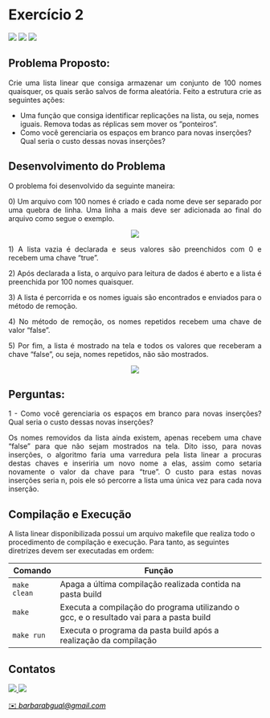 # Exercício 2

<div style="display: inline-block;">
<img src="https://img.shields.io/badge/C-00599C?style=for-the-badge&logo=c&logoColor=white"/> 
<img src="https://img.shields.io/badge/Visual_Studio_Code-0078D4?style=for-the-badge&logo=visual%20studio%20code&logoColor=white"/> 
<img src="https://img.shields.io/badge/Ubuntu-E95420?style=for-the-badge&logo=ubuntu&logoColor=white"/> 
</a> 
</div>


## Problema Proposto:

<p align="justify"> Crie uma lista linear que consiga armazenar um conjunto de 100 nomes quaisquer, os quais serão salvos de forma aleatória. Feito a estrutura crie as seguintes ações: </p>


* Uma função que consiga identificar replicações na lista, ou seja, nomes iguais. Remova todas as réplicas sem mover os ”ponteiros“. 
* Como você gerenciaria os espaços em branco para novas inserções? Qual seria o custo
dessas novas inserções?

## Desenvolvimento do Problema

<p align="justify"> O problema foi desenvolvido da seguinte maneira: </p>

<p align="justify"> 0) Um arquivo com 100 nomes é criado e cada nome deve ser separado por uma quebra de linha. Uma linha a mais deve ser adicionada ao final do arquivo como segue o exemplo.

<p align="center">
<img src=https://github.com/barbrina/AEDS-I/blob/master/Tipos%20de%20Dados%20Lista/Exerc%C3%ADcio%202/img/Arquivo.PNG>
</p>

<p align="justify"> 1) A lista vazia é declarada e seus valores são preenchidos com 0 e recebem uma chave “true”.

<p align="justify"> 2) Após declarada a lista, o arquivo para leitura de dados é aberto e a lista é preenchida por 100 nomes quaisquer.

<p align="justify"> 3) A lista é percorrida e os nomes iguais são encontrados e enviados para o método de remoção.

<p align="justify"> 4) No método de remoção, os nomes repetidos recebem uma chave de valor “false”.
  
<p align="justify"> 5) Por fim, a lista é mostrado na tela e todos os valores que receberam a chave “false”, ou seja, nomes repetidos, não são mostrados.
  
<p align="center">
<img src=https://github.com/barbrina/AEDS-I/blob/master/Tipos%20de%20Dados%20Lista/Exerc%C3%ADcio%202/img/Lista%20de%20Nomes.png>
</p>

## Perguntas:

<p align="justify"> 1 - Como você gerenciaria os espaços em branco para novas inserções? Qual seria o custo dessas novas inserções?
  
<p align="justify"> Os nomes removidos da lista ainda existem, apenas recebem uma chave “false” para que não sejam mostrados na tela. Dito isso, para novas inserções, o algoritmo faria uma varredura pela lista linear a procuras destas chaves e inseriria um novo nome a elas, assim como setaria novamente o valor da chave para “true”. O custo para estas novas inserções seria n, pois ele só percorre a lista uma única vez para cada nova inserção. </p>

## Compilação e Execução

A lista linear disponibilizada possui um arquivo makefile que realiza todo o procedimento de compilação e execução. Para tanto, as seguintes diretrizes devem ser executadas em ordem:


| Comando                |  Função                                                                                           |                     
| -----------------------| ------------------------------------------------------------------------------------------------- |
|  `make clean`          | Apaga a última compilação realizada contida na pasta build                                        |
|  `make`                | Executa a compilação do programa utilizando o gcc, e o resultado vai para a pasta build           |
|  `make run`            | Executa o programa da pasta build após a realização da compilação                                 |

## Contatos

<div style="display: inline-block;">
<a href="https://t.me/barbrinas">
<img src="https://img.shields.io/badge/Telegram-2CA5E0?style=for-the-badge&logo=telegram&logoColor=white"/> 
</a>

<a href="https://www.linkedin.com/in/barbara-gualberto/">
<img src="https://img.shields.io/badge/LinkedIn-0077B5?style=for-the-badge&logo=linkedin&logoColor=white"/>
</a>

</div>

<p> </p>


<a style="color:black" href="mailto:barbarabgual@gmail.com?subject=[GitHub]%20Lista%20Linear">
✉️ <i>barbarabgual@gmail.com</i>
</a>

